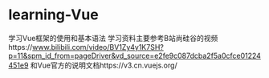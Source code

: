 # learning-Vue
学习Vue框架的使用和基本语法
学习资料主要参考B站尚硅谷的视频https://www.bilibili.com/video/BV1Zy4y1K7SH?p=11&spm_id_from=pageDriver&vd_source=e2fe9c087dcba2f5a0cfce01224451e9
和Vue官方的说明文档https://v3.cn.vuejs.org/
